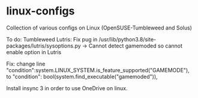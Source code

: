 # linux-configs
Collection of various configs on Linux (OpenSUSE-Tumbleweed and Solus)

To do: Tumbleweed
Lutris: Fix pug in /usr/lib/python3.8/site-packages/lutris/sysoptions.py -> Cannot detect gamemoded so cannot enable option in Lutris

Fix: change line "condition":system.LINUX_SYSTEM.is_feature_supported("GAMEMODE"), to "condition": bool(system.find_executable("gamemoded")),



Install insync 3 in order to use OneDrive on linux.
